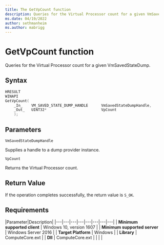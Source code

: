 ```yaml
---
title: The GetVpCount function
description: Queries for the Virtual Processor count for a given VmSavedStateDump.
ms.date: 04/19/2022
author: sethmanheim
ms.author: mabrigg
---
```


# GetVpCount function

Queries for the Virtual Processor count for a given VmSavedStateDump.

## Syntax

```C
HRESULT
WINAPI
GetVpCount(
    _In_    VM_SAVED_STATE_DUMP_HANDLE      VmSavedStateDumpHandle,
    _Out_   UINT32*                         VpCount
    );
```

## Parameters

`VmSavedStateDumpHandle`

Supplies a handle to a dump provider instance.

`VpCount`

Returns the Virtual Processor count.

## Return Value

If the operation completes successfully, the return value is `S_OK`.

## Requirements

|Parameter|Description|
|---|---|---|---|---|---|---|---|
| **Minimum supported client** | Windows 10, version 1607 |
| **Minimum supported server** | Windows Server 2016 |
| **Target Platform** | Windows |
| **Library** | ComputeCore.ext |
| **Dll** | ComputeCore.ext |
|    |    |